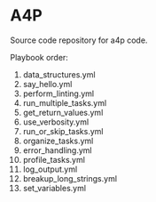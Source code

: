 # A4P

Source code repository for a4p code.

Playbook order:

1. data_structures.yml
2. say_hello.yml
3. perform_linting.yml
4. run_multiple_tasks.yml
5. get_return_values.yml
6. use_verbosity.yml
7. run_or_skip_tasks.yml
8. organize_tasks.yml
9. error_handling.yml
10. profile_tasks.yml
11. log_output.yml
12. breakup_long_strings.yml
13. set_variables.yml
